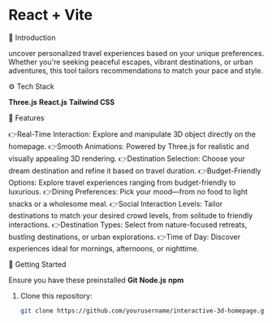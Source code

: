 # React + Vite

🤖 Introduction

uncover personalized travel experiences based on your unique preferences. Whether you're seeking peaceful escapes, vibrant destinations, or urban adventures, this tool tailors recommendations to match your pace and style. 

⚙️ Tech Stack

**Three.js**
**React.js**
**Tailwind CSS**

🔋 Features

👉Real-Time Interaction: Explore and manipulate 3D object directly on the homepage.
👉Smooth Animations: Powered by Three.js for realistic and visually appealing 3D rendering.
👉Destination Selection: Choose your dream destination and refine it based on travel duration.
👉Budget-Friendly Options: Explore travel experiences ranging from budget-friendly to luxurious.
👉Dining Preferences: Pick your mood—from no food to light snacks or a wholesome meal.
👉Social Interaction Levels: Tailor destinations to match your desired crowd levels, from 
  solitude to friendly interactions.
👉Destination Types: Select from nature-focused retreats, bustling destinations, or urban 
  explorations.
👉Time of Day: Discover experiences ideal for mornings, afternoons, or nighttime.

🚀 Getting Started

Ensure you have these preinstalled
**Git**
**Node.js**
**npm**

1. Clone this repository:  
   ```bash
   git clone https://github.com/yourusername/interactive-3d-homepage.git

